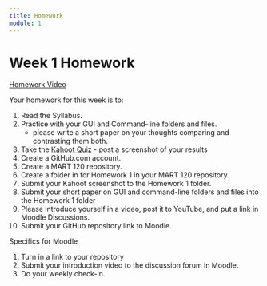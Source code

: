 ```yaml
---
title: Homework
module: 1
---
```


# Week 1 Homework

<!-- rebuild video -->
<a href="//www.youtube.com/embed/XzASBA6ZSKE" data-lity>Homework Video</a>

Your homework for this week is to:

<!-- make the kahoot a challenge -->

1. Read the Syllabus.
2. Practice with your GUI and Command-line folders and files.
    - please write a short paper on your thoughts comparing and contrasting them both.
3. Take the <a href="https://kahoot.it/challenge/01127640?challenge-id=84387498-97d5-4d82-ae4e-eabb1c94cf58_1631042374956" target="_new">Kahoot Quiz</a> - post a screenshot of your results 
4. Create a GitHub.com account.
5. Create a MART 120 repository.
6. Create a folder in for Homework 1 in your MART 120 repository
7. Submit your Kahoot screenshot to the Homework 1 folder.
8. Submit your short paper on GUI and command-line folders and files into the Homework 1 folder
9. Please introduce yourself in a video, post it to YouTube, and put a link in Moodle Discussions.
10. Submit your GitHub repository link to Moodle.

Specifics for Moodle

1. Turn in a link to your repository
2. Submit your introduction video to the discussion forum in Moodle.
3. Do your weekly check-in.
